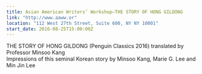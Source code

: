 ```yaml
---
title: Asian American Writers’ Workshop—THE STORY OF HONG GILDONG
link: "http://www.aaww.or"
location: "112 West 27th Street, Suite 600, NY NY 10001"
start_date: 2016-08-25T15:00:00Z 
---
```

THE STORY OF HONG GILDONG (Penguin Classics 2016) translated by Professor Minsoo Kang   
Impressions of this seminal Korean story by Minsoo Kang, Marie G. Lee and Min Jin Lee





